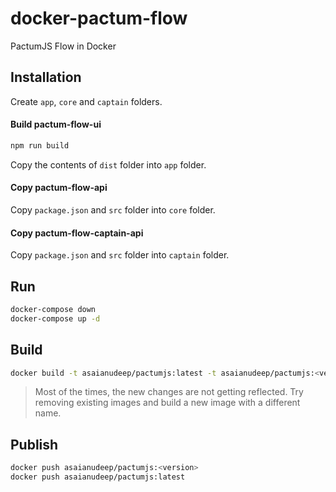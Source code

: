 # docker-pactum-flow

PactumJS Flow in Docker

## Installation

Create `app`, `core` and `captain` folders.

#### Build pactum-flow-ui

```sh
npm run build
```

Copy the contents of `dist` folder into `app` folder.

#### Copy pactum-flow-api

Copy `package.json` and `src` folder into `core` folder.

#### Copy pactum-flow-captain-api

Copy `package.json` and `src` folder into `captain` folder.

## Run

```sh
docker-compose down
docker-compose up -d
```

## Build

```sh
docker build -t asaianudeep/pactumjs:latest -t asaianudeep/pactumjs:<version> .
```

> Most of the times, the new changes are not getting reflected. Try removing existing images and build a new image with a different name.

## Publish

```sh
docker push asaianudeep/pactumjs:<version>
docker push asaianudeep/pactumjs:latest
```